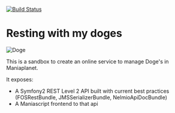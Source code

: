 [![Build Status](https://travis-ci.org/manialib/wow.svg?branch=master)](https://travis-ci.org/manialib/wow)

# Resting with my doges

![Doge](http://upload.wikimedia.org/wikipedia/en/5/5f/Original_Doge_meme.jpg)

This is a sandbox to create an online service to manage Doge's in Maniaplanet.

It exposes:
 - A Symfony2 REST Level 2 API built with current best practices (FOSRestBundle, JMSSerializerBundle, NelmioApiDocBundle)
 - A Maniascript frontend to that api
 
